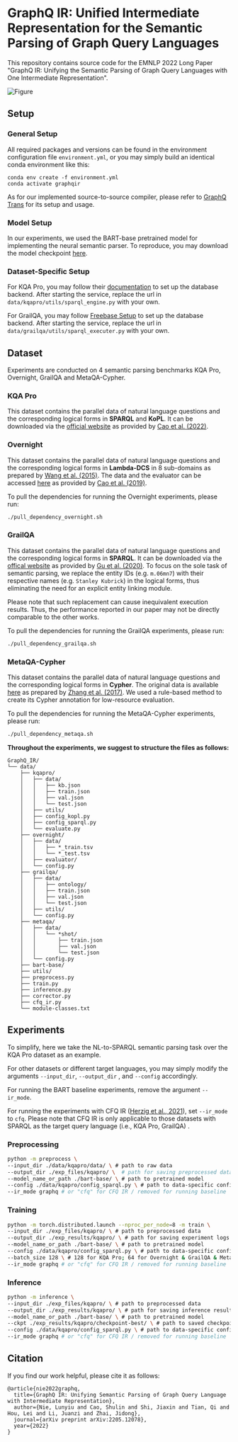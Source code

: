 # GraphQ IR: Unified Intermediate Representation for the Semantic Parsing of Graph Query Languages

This repository contains source code for the EMNLP 2022 Long Paper "GraphQ IR: Unifying the Semantic Parsing of Graph Query Languages with One Intermediate Representation".

 ![Figure](https://i.postimg.cc/gJfNhkCh/main.png)

## Setup

###  General Setup 

All required packages and versions can be found in the environment configuration file `environment.yml`, or you may simply build an identical conda environment like this:

```
conda env create -f environment.yml
conda activate graphqir
```

As for our implemented source-to-source compiler, please refer to [GraphQ Trans](https://github.com/Flitternie/GraphQ_Trans) for its setup and usage.

###  Model Setup

In our experiments, we used the BART-base pretrained model for implementing the neural semantic parser. To reproduce, you may download the model checkpoint [here](https://worksheets.codalab.org/rest/bundles/0x5e4369d9bf8548a78124529b02a054f6/contents/blob/).

###  Dataset-Specific Setup

For KQA Pro, you may follow their [documentation](https://github.com/shijx12/KQAPro_Baselines/tree/master/Bart_SPARQL) to set up the database backend. After starting the service, replace the url in `data/kqapro/utils/sparql_engine.py` with your own.

For GrailQA, you may follow [Freebase Setup](https://github.com/dki-lab/Freebase-Setup) to set up the database backend. After starting the service, replace the url in `data/grailqa/utils/sparql_executer.py` with your own.

## Dataset

Experiments are conducted on 4 semantic parsing benchmarks KQA Pro, Overnight, GrailQA and MetaQA-Cypher. 

### KQA Pro

This dataset contains the parallel data of natural language questions and the corresponding logical forms in **SPARQL** and **KoPL**. It can be downloaded via the [official website](http://thukeg.gitee.io/kqa-pro/) as provided by [Cao et al. (2022)](https://aclanthology.org/2022.acl-long.422/).

### Overnight

This dataset contains the parallel data of natural language questions and the corresponding logical forms in **Lambda-DCS** in 8 sub-domains as prepared by [Wang et al. (2015)](https://aclanthology.org/P15-1129/). The data and the evaluator can be accessed [here](https://github.com/rhythmcao/semantic-parsing-dual) as provided by [Cao et al. (2019)](https://www.aclweb.org/anthology/P19-1007.pdf).

To pull the dependencies for running the Overnight experiments, please run:

```sh
./pull_dependency_overnight.sh
```

### GrailQA

This dataset contains the parallel data of natural language questions and the corresponding logical forms in **SPARQL**. It can be downloaded via the [offical website](https://dki-lab.github.io/GrailQA/) as provided by [Gu et al. (2020)](https://dl.acm.org/doi/abs/10.1145/3442381.3449992). To focus on the sole task of semantic parsing, we replace the entity IDs (e.g. `m.06mn7`) with their respective names (e.g. `Stanley Kubrick`) in the logical forms, thus eliminating the need for an explicit entity linking module. 

Please note that such replacement can cause inequivalent execution results.  Thus, the performance reported in our paper may not be directly comparable to the other works. 

To pull the dependencies for running the GrailQA experiments, please run:

```sh
./pull_dependency_grailqa.sh
```

### MetaQA-Cypher

This dataset contains the parallel data of natural language questions and the corresponding logical forms in **Cypher**. The original data is available [here](https://github.com/yuyuz/MetaQA) as prepared by [Zhang et al. (2017)](https://dl.acm.org/doi/abs/10.5555/3504035.3504780). We used a rule-based method to create its Cypher annotation for low-resource evaluation.

To pull the dependencies for running the MetaQA-Cypher experiments, please run:

```sh
./pull_dependency_metaqa.sh
```



**Throughout the experiments, we suggest to structure the files as follows:**


```
GraphQ_IR/
└── data/
    ├── kqapro/
    │   ├── data/
    │   │   ├── kb.json
    │   │   ├── train.json
    │   │   ├── val.json
    │   │   └── test.json
    │   ├── utils/
    │   ├── config_kopl.py
    │   ├── config_sparql.py
    │   └── evaluate.py
    ├── overnight/
    │   ├── data/
    │   │   ├── *_train.tsv
    │   │   └── *_test.tsv
    │   ├── evaluator/
    │   └── config.py
    ├── grailqa/
    │   ├── data/
    │   │   ├── ontology/
    │   │   ├── train.json
    │   │   ├── val.json
    │   │   └── test.json
    │   ├── utils/
    │   └── config.py
    ├── metaqa/
    │   ├── data/
    │   │   └── *shot/
    │   │       ├── train.json
    │   │       ├── val.json
    │   │       └── test.json
    │   └── config.py
    ├── bart-base/
    ├── utils/
    ├── preprocess.py
    ├── train.py
    ├── inference.py
    ├── corrector.py
    ├── cfq_ir.py
    └── module-classes.txt
```

## Experiments

To simplify, here we take the NL-to-SPARQL semantic parsing task over the KQA Pro dataset as an example.

For other datasets or different target languages, you may simply modify the arguments `--input_dir`, `--output_dir` , and `--config` accordingly.

For running the BART baseline experiments, remove the argument `--ir_mode`.

For running the experiments with CFQ IR ([Herzig et al., 2021](https://arxiv.org/abs/2104.07478)), set `--ir_mode` to  `cfq`. Please note that CFQ IR is only applicable to those datasets with SPARQL as the target query language (i.e., KQA Pro, GrailQA) . 

### Preprocessing

```bash
python -m preprocess \
--input_dir ./data/kqapro/data/ \ # path to raw data
--output_dir ./exp_files/kqapro/ \	# path for saving preprocessed data
--model_name_or_path ./bart-base/ \	# path to pretrained model
--config ./data/kqapro/config_sparql.py \ # path to data-specific configuration file
--ir_mode graphq # or "cfq" for CFQ IR / removed for running baseline 
```

### Training

```bash
python -m torch.distributed.launch --nproc_per_node=8 -m train \ 
--input_dir ./exp_files/kqapro/ \ # path to preprocessed data
--output_dir ./exp_results/kqapro/ \ # path for saving experiment logs & checkpoints
--model_name_or_path ./bart-base/ \	# path to pretrained model
--config ./data/kqapro/config_sparql.py \ # path to data-specific configuration file
--batch_size 128 \ # 128 for KQA Pro; 64 for Overnight & GrailQA & MetaQA-Cypher 
--ir_mode graphq # or "cfq" for CFQ IR / removed for running baseline 
```

### Inference

```bash
python -m inference \
--input_dir ./exp_files/kqapro/ \ # path to preprocessed data
--output_dir ./exp_results/kqapro/ \ # path for saving inference results
--model_name_or_path ./bart-base/ \ # path to pretrained model
--ckpt ./exp_results/kqapro/checkpoint-best/ \ # path to saved checkpoint
--config ./data/kqapro/config_sparql.py \ # path to data-specific configuration file
--ir_mode graphq # or "cfq" for CFQ IR / removed for running baseline 
```

## Citation

If you find our work helpful, please cite it as follows:

```
@article{nie2022graphq,
  title={GraphQ IR: Unifying Semantic Parsing of Graph Query Language with Intermediate Representation},
  author={Nie, Lunyiu and Cao, Shulin and Shi, Jiaxin and Tian, Qi and Hou, Lei and Li, Juanzi and Zhai, Jidong},
  journal={arXiv preprint arXiv:2205.12078},
  year={2022}
}
```

